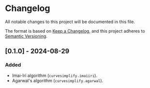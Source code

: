 # Changelog

All notable changes to this project will be documented in this file.

The format is based on [Keep a Changelog](https://keepachangelog.com/en/1.1.0/),
and this project adheres to [Semantic Versioning](https://semver.org/spec/v2.0.0.html).

## [0.1.0] - 2024-08-29

### Added

- Imai-Iri algorithm (`curvesimplify.imaiiri`).
- Agarwal's algorithm (`curvesimplify.agarwal`).
